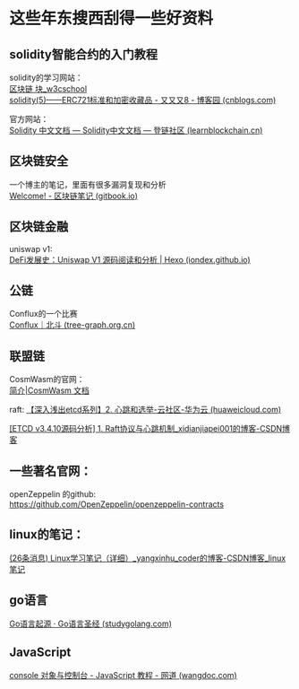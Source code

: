 # 这些年东搜西刮得一些好资料

## solidity智能合约的入门教程
solidity的学习网站：  
[区块链 块_w3cschool](https://www.w3cschool.cn/solidity/block-chain-blocks.html)  
[solidity(5)——ERC721标准和加密收藏品 - 又又又8 - 博客园 (cnblogs.com)](https://www.cnblogs.com/shuangaaa/p/14027803.html)


官方网站：  
[Solidity 中文文档 — Solidity中文文档 — 登链社区 (learnblockchain.cn)](https://learnblockchain.cn/docs/solidity/)

## 区块链安全
一个博主的笔记，里面有很多漏洞复现和分析  
[Welcome! - 区块链笔记 (gitbook.io)](https://8olidity.gitbook.io/qu-kuai-lian-bi-ji/)

## 区块链金融
uniswap v1:    
[DeFi发展史：Uniswap V1 源码阅读和分析 | Hexo (iondex.github.io)](https://iondex.github.io/2021/07/13/uniswap-v1-source-code/)

## 公链
Conflux的一个比赛  
[Conflux｜北斗 (tree-graph.org.cn)](https://edu.tree-graph.org.cn/course)

## 联盟链
CosmWasm的官网：  
[简介|CosmWasm 文档](https://docs.cosmwasm.com/docs/1.0/)  

raft:
[【深入浅出etcd系列】2. 心跳和选举-云社区-华为云 (huaweicloud.com)](https://bbs.huaweicloud.com/blogs/110887)

[[ETCD v3.4.10源码分析] 1. Raft协议与心跳机制_xidianjiapei001的博客-CSDN博客](https://blog.csdn.net/xidianjiapei001/article/details/113794217)


## 一些著名官网：
openZeppelin 的github:  
https://github.com/OpenZeppelin/openzeppelin-contracts  

## linux的笔记：
[(26条消息) Linux学习笔记（详细）_yangxinhu_coder的博客-CSDN博客_linux笔记](https://blog.csdn.net/weixin_42425970/article/details/93328668)

## go语言
[Go语言起源 · Go语言圣经 (studygolang.com)](https://books.studygolang.com/gopl-zh/ch0/ch0-01.html)

## JavaScript
[console 对象与控制台 - JavaScript 教程 - 网道 (wangdoc.com)](https://wangdoc.com/javascript/features/console)
